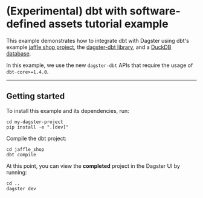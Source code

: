 # (Experimental) dbt with software-defined assets tutorial example

This example demonstrates how to integrate dbt with Dagster using dbt's example [jaffle shop project](https://github.com/dbt-labs/jaffle_shop), the [dagster-dbt library](/\_apidocs/libraries/dagster-dbt), and a [DuckDB database](https://duckdb.org/).

In this example, we use the new `dagster-dbt` APIs that require the usage of `dbt-core>=1.4.0`.

---

## Getting started

To install this example and its dependencies, run:

```shell
cd my-dagster-project
pip install -e ".[dev]"
```

Compile the dbt project:

```shell
cd jaffle_shop
dbt compile
```

At this point, you can view the **completed** project in the Dagster UI by running:

```shell
cd ..
dagster dev
```
